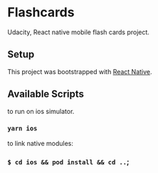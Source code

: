 # Flashcards
Udacity, React native mobile flash cards project.

## Setup

This project was bootstrapped with [React Native](https://reactnative.dev/).

## Available Scripts

to run on ios simulator.

### `yarn ios`


to link native modules:

### `$ cd ios && pod install && cd ..`;







